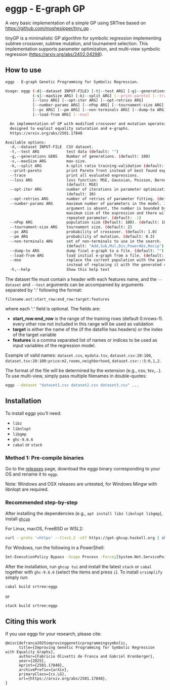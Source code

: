 # eggp - E-graph GP

A very basic implementation of a simple GP using SRTree based on https://github.com/moshesipper/tiny_gp .

tinyGP is a minimalistic GP algorithm for symbolic regression implementing subtree crossover, subtree mutation,
and tournament selection.
This implementation supports parameter optimization, and multi-view symbolic regression (https://arxiv.org/abs/2402.04298).

## How to use 

```bash
eggp - E-graph Genetic Programming for Symbolic Regression.

Usage: eggp (-d|--dataset INPUT-FILE) [-t|--test ARG] [-g|--generations GENS]
            (-s|--maxSize ARG) [-k|--split ARG] [--print-pareto] [--trace] 
            [--loss ARG] [--opt-iter ARG] [--opt-retries ARG] 
            [--number-params ARG] [--nPop ARG] [--tournament-size ARG] 
            [--pc ARG] [--pm ARG] [--non-terminals ARG] [--dump-to ARG] 
            [--load-from ARG] [--moo]

  An implementation of GP with modified crossover and mutation operators
  designed to exploit equality saturation and e-graphs.
  https://arxiv.org/abs/2501.17848

Available options:
  -d,--dataset INPUT-FILE  CSV dataset.
  -t,--test ARG            test data (default: "")
  -g,--generations GENS    Number of generations. (default: 100)
  -s,--maxSize ARG         max-size.
  -k,--split ARG           k-split ratio training-validation (default: 1)
  --print-pareto           print Pareto front instead of best found expression
  --trace                  print all evaluated expressions.
  --loss ARG               loss function: MSE, Gaussian, Poisson, Bernoulli.
                           (default: MSE)
  --opt-iter ARG           number of iterations in parameter optimization.
                           (default: 30)
  --opt-retries ARG        number of retries of parameter fitting. (default: 1)
  --number-params ARG      maximum number of parameters in the model. If this
                           argument is absent, the number is bounded by the
                           maximum size of the expression and there will be no
                           repeated parameter. (default: -1)
  --nPop ARG               population size (Default: 100). (default: 100)
  --tournament-size ARG    tournament size. (default: 2)
  --pc ARG                 probability of crossover. (default: 1.0)
  --pm ARG                 probability of mutation. (default: 0.3)
  --non-terminals ARG      set of non-terminals to use in the search.
                           (default: "Add,Sub,Mul,Div,PowerAbs,Recip")
  --dump-to ARG            dump final e-graph to a file. (default: "")
  --load-from ARG          load initial e-graph from a file. (default: "")
  --moo                    replace the current population with the pareto front
                           instead of replacing it with the generated children.
  -h,--help                Show this help text
```

The dataset file must contain a header with each features name, and the `--dataset` and `--test` arguments can be accompanied by arguments separated by ':' following the format:

`filename.ext:start_row:end_row:target:features`

where each ':' field is optional. The fields are:

- **start_row:end_row** is the range of the training rows (default 0:nrows-1).
   every other row not included in this range will be used as validation
- **target** is either the name of the  (if the datafile has headers) or the index
   of the target variable
- **features** is a comma separated list of names or indices to be used as
  input variables of the regression model.

Example of valid names: `dataset.csv`, `mydata.tsv`, `dataset.csv:20:100`, `dataset.tsv:20:100:price:m2,rooms,neighborhood`, `dataset.csv:::5:0,1,2`.

The format of the file will be determined by the extension (e.g., csv, tsv,...). To use multi-view, simply pass multiple filenames in double-quotes:

```bash
eggp --dataset "dataset1.csv dataset2.csv dataset3.csv" ...
```

## Installation

To install eggp you'll need:

- `libz`
- `libnlopt`
- `libgmp`
- `ghc-9.6.6`
- `cabal` or `stack`

### Method 1: Pre-compile binaries

Go to the [releases](https://github.com/folivetti/srtree/tags) page, download the eggp binary corresponding to your OS and rename it to `eggp`.

Note: Windows and OSX releases are untested, for Windows Mingw with libnlopt are required.

### Recommended step-by-step 

After installing the dependencies (e.g., `apt install libz libnlopt libgmp`), install [`ghcup`](https://www.haskell.org/ghcup/#)

For Linux, macOS, FreeBSD or WSL2:

```bash 
curl --proto '=https' --tlsv1.2 -sSf https://get-ghcup.haskell.org | sh
```

For Windows, run the following in a PowerShell:

```bash
Set-ExecutionPolicy Bypass -Scope Process -Force;[System.Net.ServicePointManager]::SecurityProtocol = [System.Net.ServicePointManager]::SecurityProtocol -bor 3072; try { & ([ScriptBlock]::Create((Invoke-WebRequest https://www.haskell.org/ghcup/sh/bootstrap-haskell.ps1 -UseBasicParsing))) -Interactive -DisableCurl } catch { Write-Error $_ }
```

After the installation, run `ghcup tui` and install the latest `stack` or `cabal` together with `ghc-9.6.6` (select the items and press `i`).
To install `srsimplify` simply run:

```bash 
cabal build srtree:eggp 
```

or 

```bash 
stack build srtree:eggp
```

## Citing this work

If you use eggp for your research, please cite:

```
@misc{defranca2025improvinggeneticprogrammingsymbolic,
      title={Improving Genetic Programming for Symbolic Regression with Equality Graphs}, 
      author={Fabricio Olivetti de Franca and Gabriel Kronberger},
      year={2025},
      eprint={2501.17848},
      archivePrefix={arXiv},
      primaryClass={cs.LG},
      url={https://arxiv.org/abs/2501.17848}, 
}
```
